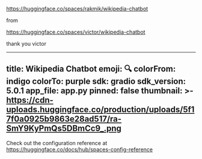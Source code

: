 



https://huggingface.co/spaces/rakmik/wikipedia-chatbot












from

https://huggingface.co/spaces/victor/wikipedia-chatbot

thank you victor




---
title: Wikipedia Chatbot
emoji: 🔍
colorFrom: indigo
colorTo: purple
sdk: gradio
sdk_version: 5.0.1
app_file: app.py
pinned: false
thumbnail: >-
  https://cdn-uploads.huggingface.co/production/uploads/5f17f0a0925b9863e28ad517/ra-SmY9KyPmQs5DBmCc9_.png
---

Check out the configuration reference at https://huggingface.co/docs/hub/spaces-config-reference
